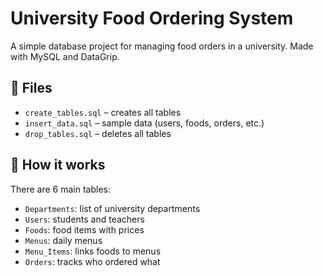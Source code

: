 # University Food Ordering System

A simple database project for managing food orders in a university. Made with MySQL and DataGrip.

## 📂 Files

- `create_tables.sql` – creates all tables
- `insert_data.sql` – sample data (users, foods, orders, etc.)
- `drop_tables.sql` – deletes all tables

## 📌 How it works

There are 6 main tables:
- `Departments`: list of university departments
- `Users`: students and teachers
- `Foods`: food items with prices
- `Menus`: daily menus
- `Menu_Items`: links foods to menus
- `Orders`: tracks who ordered what
